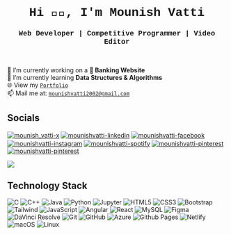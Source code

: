 
<h1 align="center" style="font-family: 'Courier New', monospace;">Hi 👋🏻, I'm Mounish Vatti</h1>
<h3 align="center" style="font-family: 'Courier New', monospace;">Web Developer  |  Competitive Programmer  |  Video Editor </h3>
<br>

🔭 I’m currently working on a **🏦 Banking Website**<br>
🌱 I’m currently learning **Data Structures & Algorithms**<br>
🌐 View my [`Portfolio`](https://mounishvatti.netlify.app/)<br>
📫 Mail me at: [`mounishvatti2002@gmail.com`](mailto:mounishvatti2002@gmail.com)

<h2 align="left">Socials</h2>
<p align="left">  
  <a href="https://twitter.com/mounish_vatti" target="blank"><img align="center" src="https://img.shields.io/badge/Twitter-1D9BF0.svg?style=for-the-badge&logo=Twitter&logoColor=white" alt="mounish_vatti-x"/></a>
  <a href="https://linkedin.com/in/mounish-vatti" target="blank"><img align="center" src="https://img.shields.io/badge/LinkedIn-0A66C2.svg?style=for-the-badge&logo=LinkedIn&logoColor=white" alt="mounishvatti-linkedin"/></a>
  <a href="https://fb.com/mounishvatti" target="blank"><img align="center" src="https://img.shields.io/badge/Facebook-0866FF.svg?style=for-the-badge&logo=Facebook&logoColor=white" alt="mounishvatti-facebook"/></a>
  <a href="https://instagram.com/mounishvatti" target="blank"><img align="center" src="https://img.shields.io/badge/Instagram-E4405F.svg?style=for-the-badge&logo=Instagram&logoColor=white" alt="mounishvatti-instagram"/></a>
   <a href="https://open.spotify.com/user/31uh3iakw6f22gizodj7rp2w5wum?si=51f19191fcfd455c" target="blank"><img align="center" src="https://img.shields.io/badge/Spotify-1DB954.svg?style=for-the-badge&logo=Spotify&logoColor=white" alt="mounishvatti-spotify"/></a>
  <a href="https://pin.it/kzsFeU0ir" target="blank"><img align="center" src="https://img.shields.io/badge/Pinterest-BD081C.svg?style=for-the-badge&logo=Pinterest&logoColor=white" alt="mounishvatti-pinterest"/></a>
  <a href="https://leetcode.com/mounishvatti/" target="blank"><img align="center" src="https://img.shields.io/badge/LeetCode-FFA116.svg?style=for-the-badge&logo=LeetCode&logoColor=white" alt="mounishvatti-pinterest"/></a>
  
  ![](https://dcbadge.vercel.app/api/shield/767721020588556319)
</p>

<h2 align="left">Technology Stack</h2>

![C](https://img.shields.io/badge/C-A8B9CC.svg?style=for-the-badge&logo=C&logoColor=black) ![C++](https://img.shields.io/badge/C++-00599C.svg?style=for-the-badge&logo=C++&logoColor=white) ![Java](https://img.shields.io/badge/java-%23ED8B00.svg?style=for-the-badge&logo=openjdk&logoColor=white) ![Python](https://img.shields.io/badge/Python-3776AB.svg?style=for-the-badge&logo=Python&logoColor=white) ![Jupyter](https://img.shields.io/badge/Jupyter-F37626.svg?style=for-the-badge&logo=Jupyter&logoColor=white)
![HTML5](https://img.shields.io/badge/HTML5-E34F26.svg?style=for-the-badge&logo=HTML5&logoColor=white) ![CSS3](https://img.shields.io/badge/CSS3-1572B6.svg?style=for-the-badge&logo=CSS3&logoColor=white) ![Bootstrap](https://img.shields.io/badge/Bootstrap-7952B3.svg?style=for-the-badge&logo=Bootstrap&logoColor=white) ![Tailwind](https://img.shields.io/badge/Tailwind%20CSS-06B6D4.svg?style=for-the-badge&logo=Tailwind-CSS&logoColor=white) ![JavaScript](https://img.shields.io/badge/JavaScript-F7DF1E.svg?style=for-the-badge&logo=JavaScript&logoColor=black) 
![Angular](https://img.shields.io/badge/Angular-0F0F11.svg?style=for-the-badge&logo=Angular&logoColor=white) ![React](https://img.shields.io/badge/React-61DAFB.svg?style=for-the-badge&logo=React&logoColor=black)
![MySQL](https://img.shields.io/badge/MySQL-4479A1.svg?style=for-the-badge&logo=MySQL&logoColor=white)
![Figma](https://img.shields.io/badge/Figma-F24E1E.svg?style=for-the-badge&logo=Figma&logoColor=white) ![DaVinci Resolve](https://img.shields.io/badge/DaVinci%20Resolve-233A51.svg?style=for-the-badge&logo=DaVinci-Resolve&logoColor=white) 
![Git](https://img.shields.io/badge/Git-F05032.svg?style=for-the-badge&logo=Git&logoColor=white) ![GitHub](https://img.shields.io/badge/GitHub-181717.svg?style=for-the-badge&logo=GitHub&logoColor=white)
![Azure](https://img.shields.io/badge/Microsoft%20Azure-0078D4.svg?style=for-the-badge&logo=Microsoft-Azure&logoColor=white) ![Github Pages](https://img.shields.io/badge/GitHub%20Pages-222222.svg?style=for-the-badge&logo=GitHub-Pages&logoColor=white) ![Netlify](https://img.shields.io/badge/Netlify-00C7B7.svg?style=for-the-badge&logo=Netlify&logoColor=white) 
![macOS](https://img.shields.io/badge/macOS-000000.svg?style=for-the-badge&logo=macOS&logoColor=white) ![Linux](https://img.shields.io/badge/Linux-FCC624.svg?style=for-the-badge&logo=Linux&logoColor=black) 
